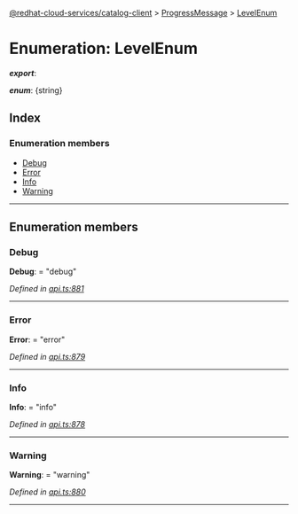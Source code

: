 [@redhat-cloud-services/catalog-client](../README.md) > [ProgressMessage](../modules/progressmessage.md) > [LevelEnum](../enums/progressmessage.levelenum.md)

# Enumeration: LevelEnum

*__export__*: 

*__enum__*: {string}

## Index

### Enumeration members

* [Debug](progressmessage.levelenum.md#debug)
* [Error](progressmessage.levelenum.md#error)
* [Info](progressmessage.levelenum.md#info)
* [Warning](progressmessage.levelenum.md#warning)

---

## Enumeration members

<a id="debug"></a>

###  Debug

**Debug**:  = "debug"

*Defined in [api.ts:881](https://github.com/RedHatInsights/javascript-clients/blob/master/packages/catalog/api.ts#L881)*

___
<a id="error"></a>

###  Error

**Error**:  = "error"

*Defined in [api.ts:879](https://github.com/RedHatInsights/javascript-clients/blob/master/packages/catalog/api.ts#L879)*

___
<a id="info"></a>

###  Info

**Info**:  = "info"

*Defined in [api.ts:878](https://github.com/RedHatInsights/javascript-clients/blob/master/packages/catalog/api.ts#L878)*

___
<a id="warning"></a>

###  Warning

**Warning**:  = "warning"

*Defined in [api.ts:880](https://github.com/RedHatInsights/javascript-clients/blob/master/packages/catalog/api.ts#L880)*

___


